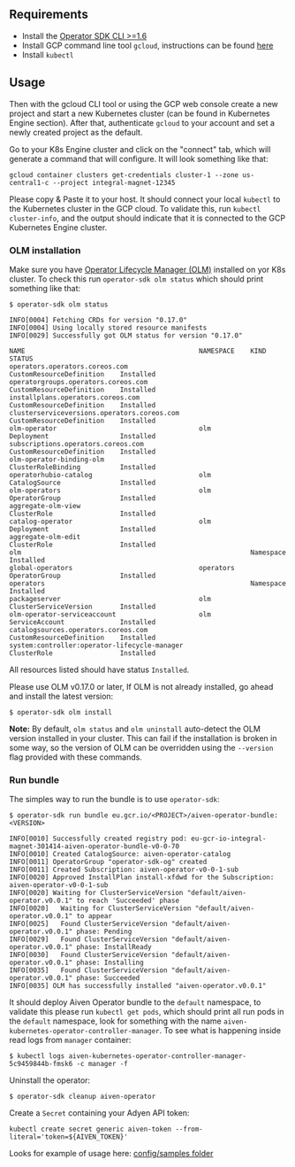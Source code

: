## Requirements

- Install the [Operator SDK CLI >=1.6](https://sdk.operatorframework.io/docs/installation/install-operator-sdk/)
- Install GCP command line tool `gcloud`, instructions can be found [here](https://cloud.google.com/sdk/docs/quickstart)
- Install `kubectl`

## Usage

Then with the gcloud CLI tool or using the GCP web console create a new project and start a new Kubernetes cluster (can
be found in Kubernetes Engine section). After that, authenticate `gcloud` to your account and set a newly created
project as the default.

Go to your K8s Engine cluster and click on the "connect" tab, which will generate a command that will configure. It will
look something like that:

```shell
gcloud container clusters get-credentials cluster-1 --zone us-central1-c --project integral-magnet-12345
```

Please copy & Paste it to your host. It should connect your local `kubectl` to the Kubernetes cluster in the GCP cloud.
To validate this, run `kubectl cluster-info`, and the output should indicate that it is connected to the GCP Kubernetes
Engine cluster.

### OLM installation

Make sure you have [Operator Lifecycle Manager (OLM)](https://github.com/operator-framework/operator-lifecycle-manager/)
installed on yor K8s cluster. To check this run `operator-sdk olm status` which should print something like that:

```shell
$ operator-sdk olm status

INFO[0004] Fetching CRDs for version "0.17.0"           
INFO[0004] Using locally stored resource manifests      
INFO[0029] Successfully got OLM status for version "0.17.0" 

NAME                                            NAMESPACE    KIND                        STATUS
operators.operators.coreos.com                               CustomResourceDefinition    Installed
operatorgroups.operators.coreos.com                          CustomResourceDefinition    Installed
installplans.operators.coreos.com                            CustomResourceDefinition    Installed
clusterserviceversions.operators.coreos.com                  CustomResourceDefinition    Installed
olm-operator                                    olm          Deployment                  Installed
subscriptions.operators.coreos.com                           CustomResourceDefinition    Installed
olm-operator-binding-olm                                     ClusterRoleBinding          Installed
operatorhubio-catalog                           olm          CatalogSource               Installed
olm-operators                                   olm          OperatorGroup               Installed
aggregate-olm-view                                           ClusterRole                 Installed
catalog-operator                                olm          Deployment                  Installed
aggregate-olm-edit                                           ClusterRole                 Installed
olm                                                          Namespace                   Installed
global-operators                                operators    OperatorGroup               Installed
operators                                                    Namespace                   Installed
packageserver                                   olm          ClusterServiceVersion       Installed
olm-operator-serviceaccount                     olm          ServiceAccount              Installed
catalogsources.operators.coreos.com                          CustomResourceDefinition    Installed
system:controller:operator-lifecycle-manager                 ClusterRole                 Installed
```

All resources listed should have status `Installed`.

Please use OLM v0.17.0 or later, If OLM is not already installed, go ahead and install the latest version:

```shell
$ operator-sdk olm install
```

**Note:** By default, `olm status` and `olm uninstall` auto-detect the OLM version installed in your cluster. This can
fail if the installation is broken in some way, so the version of OLM can be overridden using the `--version` flag
provided with these commands.

### Run bundle

The simples way to run the bundle is to use `operator-sdk`:

```shell
$ operator-sdk run bundle eu.gcr.io/<PROJECT>/aiven-operator-bundle:<VERSION>

INFO[0010] Successfully created registry pod: eu-gcr-io-integral-magnet-301414-aiven-operator-bundle-v0-0-70 
INFO[0010] Created CatalogSource: aiven-operator-catalog 
INFO[0011] OperatorGroup "operator-sdk-og" created      
INFO[0011] Created Subscription: aiven-operator-v0-0-1-sub 
INFO[0020] Approved InstallPlan install-xfdwd for the Subscription: aiven-operator-v0-0-1-sub 
INFO[0020] Waiting for ClusterServiceVersion "default/aiven-operator.v0.0.1" to reach 'Succeeded' phase 
INFO[0020]   Waiting for ClusterServiceVersion "default/aiven-operator.v0.0.1" to appear 
INFO[0025]   Found ClusterServiceVersion "default/aiven-operator.v0.0.1" phase: Pending 
INFO[0029]   Found ClusterServiceVersion "default/aiven-operator.v0.0.1" phase: InstallReady 
INFO[0030]   Found ClusterServiceVersion "default/aiven-operator.v0.0.1" phase: Installing 
INFO[0035]   Found ClusterServiceVersion "default/aiven-operator.v0.0.1" phase: Succeeded 
INFO[0035] OLM has successfully installed "aiven-operator.v0.0.1"
```

It should deploy Aiven Operator bundle to the `default` namespace, to validate this please run `kubectl get pods`, which
should print all run pods in the `default` namespace, look for something with the
name `aiven-kubernetes-operator-controller-manager`. To see what is happening inside read logs from `manager` container:

```shell
$ kubectl logs aiven-kubernetes-operator-controller-manager-5c9459844b-fmsk6 -c manager -f
```

Uninstall the operator:

```shell
$ operator-sdk cleanup aiven-operator
```

Create a `Secret` containing your Adyen API token:

```shell
kubectl create secret generic aiven-token --from-literal='token=${AIVEN_TOKEN}'
```

Looks for example of usage here: [config/samples folder](../config/samples)